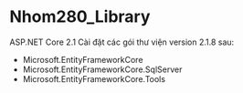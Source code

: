 # Nhom280_Library
ASP.NET Core 2.1
Cài đặt các gói thư viện version 2.1.8 sau:
- Microsoft.EntityFrameworkCore
- Microsoft.EntityFrameworkCore.SqlServer
- Microsoft.EntityFrameworkCore.Tools
